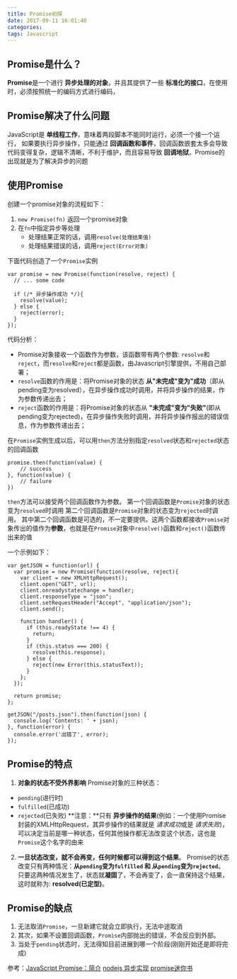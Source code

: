 ```yaml
---
title: Promise初探
date: 2017-09-11 16:01:40
categories:
tags: Javascript
---
```

## Promise是什么？
**Promise**是一个进行 **异步处理的对象**，并且其提供了一些 **标准化的接口**，在使用时，必须按照统一的编码方式进行编码，

## Promise解决了什么问题
JavaScript是 **单线程工作**，意味着两段脚本不能同时运行，必须一个接一个运行，
如果要执行异步操作，只能通过 **回调函数和事件**，回调函数嵌套太多会导致代码变得复杂，逻辑不清晰，不利于维护，而且容易导致 **回调地狱**，Promise的出现就是为了解决异步的问题

## 使用Promise
创建一个promise对象的流程如下：
1. `new Promise(fn)` 返回一个promise对象
2. 在`fn`中指定异步等处理
    - 处理结果正常的话，调用`resolve(处理结果值)`
    - 处理结果错误的话，调用`reject(Error对象)`

下面代码创造了一个`Promise`实例
```
var promise = new Promise(function(resolve, reject) {
  // ... some code

  if (/* 异步操作成功 */){
    resolve(value);
  } else {
    reject(error);
  }
});
```

代码分析：
   - Promise对象接收一个函数作为参数，该函数带有两个参数: `resolve`和`reject`，而`resolve`和`reject`都是函数，由Javascript引擎提供，不用自己部署；
   - `resolve`函数的作用是：将Promise对象的状态 **从"未完成"变为"成功**（即从pending变为resolved），在异步操作成功时调用，并将异步操作的结果，作为参数传递出去；
   - `reject`函数的作用是：将Promise对象的状态从 **"未完成"变为"失败"**(即从 pending变为rejected)，在异步操作失败时调用，并将异步操作报出的错误信息，作为参数传递出去；

在`Promise`实例生成以后，可以用`then`方法分别指定`resolved`状态和`rejected`状态的回调函数
```
promise.then(function(value) {
    // success
}, function(value) {
    // failure
})
```

`then`方法可以接受两个回调函数作为参数。
第一个回调函数是`Promise`对象的状态变为`resolved`时调用
第二个回调函数是`Promise`对象的状态变为`rejected`时调用。
其中第二个回调函数是可选的，不一定要提供。这两个函数都接收`Promise`对象传出的值作为**参数**，也就是在`Promise`对象中`resolve()`函数和`reject()`函数传出来的值

一个示例如下：
```
var getJSON = function(url) {
  var promise = new Promise(function(resolve, reject){
    var client = new XMLHttpRequest();
    client.open("GET", url);
    client.onreadystatechange = handler;
    client.responseType = "json";
    client.setRequestHeader("Accept", "application/json");
    client.send();

    function handler() {
      if (this.readyState !== 4) {
        return;
      }
      if (this.status === 200) {
        resolve(this.response);
      } else {
        reject(new Error(this.statusText));
      }
    };
  });

  return promise;
};

getJSON("/posts.json").then(function(json) {
  console.log('Contents: ' + json);
}, function(error) {
  console.error('出错了', error);
});
```

## Promise的特点
1. **对象的状态不受外界影响**
Promise对象的三种状态：
  - `pending`(进行时)
  - `fulfilled`(已成功)
  - `rejected`(已失败)
  **注意：**只有 **异步操作的结果**(例如：一个使用Promise封装的XMLHttpRequest，其异步操作的结果就是 *请求成功*或是 *请求失败*)，可以决定当前是哪一种状态，任何其他操作都无法改变这个状态，这也是`Promise`这个名字的由来
2. **一旦状态改变，就不会再变，任何时候都可以得到这个结果**。 Promise的状态改变只有两种情况：**从`pending`变为`fulfilled` 和 从`pending`变为`rejected`**。只要这两种情况发生了，状态就**凝固**了，不会再变了，会一直保持这个结果，这时就称为: **resolved(已定型)**。

## Promise的缺点
1. 无法取消`Promise`，一旦新建它就会立即执行，无法中途取消
2. 其次，如果不设置回调函数，`Promise`内部抛出的错误，不会反应到外部。
3. 当处于`pending`状态时，无法得知目前进展到哪一个阶段(刚刚开始还是即将完成)

参考：[JavaScript Promise：简介](https://developers.google.com/web/fundamentals/getting-started/primers/promises?hl=zh-cn)
[nodejs 异步实现](https://zhuanlan.zhihu.com/p/25562598)
[promise迷你书](http://liubin.org/promises-book/)

